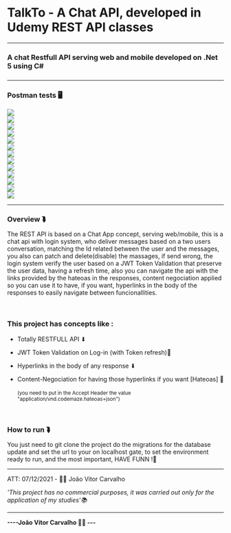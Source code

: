 # TalkTo - A Chat API, developed in Udemy REST API classes

<hr>
<h3>A chat Restfull API serving web and mobile developed on .Net 5 using C#<h3>
<hr>
<h3>Postman tests 🖥️</h3>
<img src="readme-imgs/swagger.jpg"></img>
<br>
<img src="readme-imgs/swagger2.jpg"></img>
<br>
<img src="readme-imgs/register.jpg"></img>
<br>
<img src="readme-imgs/login.jpg"></img>
<br>
<img src="readme-imgs/refresh.jpg"></img>
<br>
<img src="readme-imgs/getall.jpg"></img>
<br>
<img src="readme-imgs/getbyid.jpg"></img>
<br>
<img src="readme-imgs/getbyid2.jpg"></img>
<br>
<img src="readme-imgs/update.jpg"></img>
<br>
<img src="readme-imgs/update.jpg"></img>
<br>
<img src="readme-imgs/addmsg.jpg"></img>
<br>
<img src="readme-imgs/getmsgs.jpg"></img>
<br>
<img src="readme-imgs/updatemsg.jpg"></img>
<br>
<hr>
<h3>Overview ⮯</h3>
<p>The REST API is based on a Chat App concept, serving web/mobile, this is a chat api with login system, who deliver messages based on a two users conversation, matching the Id related between the user and the messages, you also can patch and delete(disable) the massages, if send wrong, the login system verify the user based on a JWT Token Validation that preserve the user data, having a refresh time, also you can navigate the api with the links provided by the hateoas in the responses, content negociation applied so you can use it to have, if you want, hyperlinks in the body of the responses to easily navigate between funcionallities.</p>
<br>
<h3>This project has concepts like :</h3>
<ul>
  <li>Totally RESTFULL API ⬇</li>
  <li><p>JWT Token Validation on Log-in (with Token refresh)🔧</p> </li>
  <li><p>Hyperlinks in the body of any response ⬇</p></li>
  <li><p>Content-Negociation for having those hyperlinks if you want [Hateoas] 🔧 <br>
  <br><small>(you need to put in the Accept Header the value "application/vnd.codemaze.hateoas+json")</small></p></li> 
</ul>
<br>
<h3>How to run ⮯</h3>
<p>You just need to git clone the project do the migrations for the 
  database update and set the url to your on localhost gate, to set the environment ready to run, and the most important, HAVE FUNN !🧑<p>
<hr>
<p>ATT: 07/12/2021 - 👨‍💻 João Vítor Carvalho</p>
<em>'This project has no commercial purposes, it was carried out only for the application of my studies'📚</em>
<hr>
<strong>----João Vítor Carvalho 👨‍💻 ---</strong>
